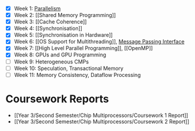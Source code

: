 - [x] Week 1: [Parallelism](Parallelism.md)
- [x] Week 2: [[Shared Memory Programming]]
- [x] Week 3: [[Cache Coherence]]
- [x] Week 4: [[Synchronisation]]
- [x] Week 5: [[Synchronisation in Hardware]]
- [x] Week 6: [[OS Support for Multithreading]], [Message Passing Interface](https://olivierpierre.github.io/comp35112/lecture-notes/13-mpi.html)
- [x] Week 7: [[High Level Parallel Programming]], [[OpenMP]]
- [x] Week 8: GPUs and GPU Programming
- [ ] Week 9: Heterogeneous CMPs
- [ ] Week 10: Speculation, Transactional Memory
- [ ] Week 11: Memory Consistency, Dataflow Processing

# Coursework Reports
- [[Year 3/Second Semester/Chip Multiprocessors/Coursework 1 Report]]
- [[Year 3/Second Semester/Chip Multiprocessors/Coursework 2 Report]]